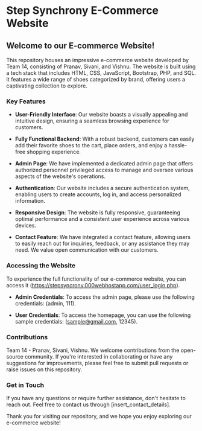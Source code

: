 # Step Synchrony E-Commerce Website

## Welcome to our E-commerce Website!

This repository houses an impressive e-commerce website developed by Team 14, consisting of Pranav, Sivani, and Vishnu. The website is built using a tech stack that includes HTML, CSS, JavaScript, Bootstrap, PHP, and SQL. It features a wide range of shoes categorized by brand, offering users a captivating collection to explore.

### Key Features

- **User-Friendly Interface**: Our website boasts a visually appealing and intuitive design, ensuring a seamless browsing experience for customers.

- **Fully Functional Backend**: With a robust backend, customers can easily add their favorite shoes to the cart, place orders, and enjoy a hassle-free shopping experience.

- **Admin Page**: We have implemented a dedicated admin page that offers authorized personnel privileged access to manage and oversee various aspects of the website's operations.

- **Authentication**: Our website includes a secure authentication system, enabling users to create accounts, log in, and access personalized information.

- **Responsive Design**: The website is fully responsive, guaranteeing optimal performance and a consistent user experience across various devices.

- **Contact Feature**: We have integrated a contact feature, allowing users to easily reach out for inquiries, feedback, or any assistance they may need. We value open communication with our customers.

### Accessing the Website

To experience the full functionality of our e-commerce website, you can access it (https://stepsyncrony.000webhostapp.com/user_login.php).

- **Admin Credentials**: To access the admin page, please use the following credentials: (admin, 111).

- **User Credentials**: To access the homepage, you can use the following sample credentials: (sample@gmail.com, 12345).

### Contributions
Team 14 - Pranav, Sivani, Vishnu.
We welcome contributions from the open-source community. If you're interested in collaborating or have any suggestions for improvements, please feel free to submit pull requests or raise issues on this repository.

### Get in Touch

If you have any questions or require further assistance, don't hesitate to reach out. Feel free to contact us through [insert_contact_details].

Thank you for visiting our repository, and we hope you enjoy exploring our e-commerce website!


